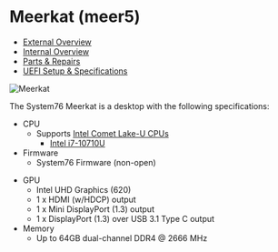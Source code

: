 # Meerkat (meer5)

- [External Overview](./external-overview.md)
- [Internal Overview](./internal-overview.md)
- [Parts & Repairs](./repairs.md)
- [UEFI Setup & Specifications](./setup-specs.md)

![Meerkat](./img/meer5.png)

The System76 Meerkat is a desktop with the following specifications:

- CPU
    - Supports [Intel Comet Lake-U CPUs](../../components/intel/cpu/README.md)
        - [Intel i7-10710U](https://ark.intel.com/content/www/us/en/ark/products/196448/intel-core-i7-10710u-processor-12m-cache-up-to-4-70-ghz.html)
- Firmware
    - System76 Firmware (non-open)

<!--- Memory is updated but not the GPU stuff --->

- GPU
    - Intel UHD Graphics (620)
    - 1 x HDMI (w/HDCP) output
    - 1 x Mini DisplayPort (1.3) output
    - 1 x DisplayPort (1.3) over USB 3.1 Type C output
- Memory
    - Up to 64GB dual-channel DDR4 @ 2666 MHz
